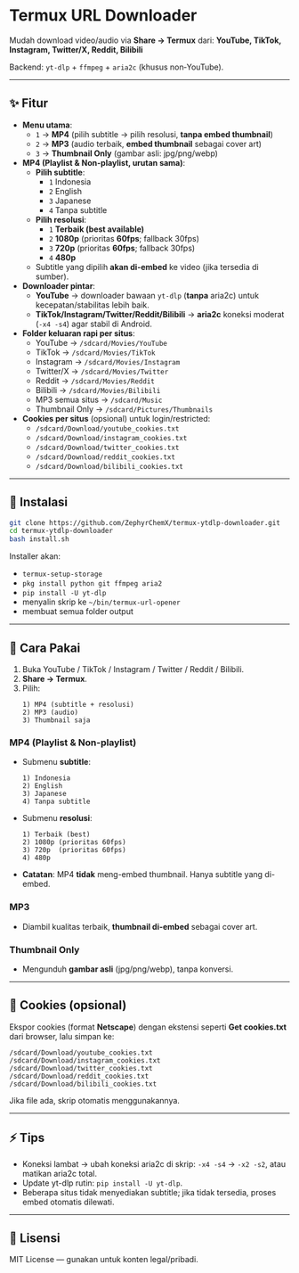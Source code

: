 # Termux URL Downloader
Mudah download video/audio via **Share → Termux** dari:
**YouTube, TikTok, Instagram, Twitter/X, Reddit, Bilibili**

Backend: `yt-dlp` + `ffmpeg` + `aria2c` (khusus non‑YouTube).

---

## ✨ Fitur
- **Menu utama**:
  - `1` → **MP4** (pilih subtitle → pilih resolusi, **tanpa embed thumbnail**)
  - `2` → **MP3** (audio terbaik, **embed thumbnail** sebagai cover art)
  - `3` → **Thumbnail Only** (gambar asli: jpg/png/webp)
- **MP4 (Playlist & Non-playlist, urutan sama)**:
  - **Pilih subtitle**:
    - `1` Indonesia
    - `2` English
    - `3` Japanese
    - `4` Tanpa subtitle
  - **Pilih resolusi**:
    - `1` **Terbaik (best available)**
    - `2` **1080p** (prioritas **60fps**; fallback 30fps)
    - `3` **720p** (prioritas **60fps**; fallback 30fps)
    - `4` **480p**
  - Subtitle yang dipilih **akan di-embed** ke video (jika tersedia di sumber).
- **Downloader pintar**:
  - **YouTube** → downloader bawaan `yt-dlp` (**tanpa** aria2c) untuk kecepatan/stabilitas lebih baik.
  - **TikTok/Instagram/Twitter/Reddit/Bilibili** → **aria2c** koneksi moderat (`-x4 -s4`) agar stabil di Android.
- **Folder keluaran rapi per situs**:
  - YouTube → `/sdcard/Movies/YouTube`
  - TikTok → `/sdcard/Movies/TikTok`
  - Instagram → `/sdcard/Movies/Instagram`
  - Twitter/X → `/sdcard/Movies/Twitter`
  - Reddit → `/sdcard/Movies/Reddit`
  - Bilibili → `/sdcard/Movies/Bilibili`
  - MP3 semua situs → `/sdcard/Music`
  - Thumbnail Only → `/sdcard/Pictures/Thumbnails`
- **Cookies per situs** (opsional) untuk login/restricted:
  - `/sdcard/Download/youtube_cookies.txt`
  - `/sdcard/Download/instagram_cookies.txt`
  - `/sdcard/Download/twitter_cookies.txt`
  - `/sdcard/Download/reddit_cookies.txt`
  - `/sdcard/Download/bilibili_cookies.txt`

---

## 🚀 Instalasi
```bash
git clone https://github.com/ZephyrChemX/termux-ytdlp-downloader.git
cd termux-ytdlp-downloader
bash install.sh
```
Installer akan:
- `termux-setup-storage`
- `pkg install python git ffmpeg aria2`
- `pip install -U yt-dlp`
- menyalin skrip ke `~/bin/termux-url-opener`
- membuat semua folder output

---

## 📖 Cara Pakai
1. Buka YouTube / TikTok / Instagram / Twitter / Reddit / Bilibili.
2. **Share → Termux**.
3. Pilih:
   ```
   1) MP4 (subtitle + resolusi)
   2) MP3 (audio)
   3) Thumbnail saja
   ```

### MP4 (Playlist & Non-playlist)
- Submenu **subtitle**:
  ```
  1) Indonesia
  2) English
  3) Japanese
  4) Tanpa subtitle
  ```
- Submenu **resolusi**:
  ```
  1) Terbaik (best)
  2) 1080p (prioritas 60fps)
  3) 720p  (prioritas 60fps)
  4) 480p
  ```
- **Catatan**: MP4 **tidak** meng-embed thumbnail. Hanya subtitle yang di-embed.

### MP3
- Diambil kualitas terbaik, **thumbnail di-embed** sebagai cover art.

### Thumbnail Only
- Mengunduh **gambar asli** (jpg/png/webp), tanpa konversi.

---

## 🔑 Cookies (opsional)
Ekspor cookies (format **Netscape**) dengan ekstensi seperti **Get cookies.txt** dari browser, lalu simpan ke:
```
/sdcard/Download/youtube_cookies.txt
/sdcard/Download/instagram_cookies.txt
/sdcard/Download/twitter_cookies.txt
/sdcard/Download/reddit_cookies.txt
/sdcard/Download/bilibili_cookies.txt
```
Jika file ada, skrip otomatis menggunakannya.

---

## ⚡ Tips
- Koneksi lambat → ubah koneksi aria2c di skrip: `-x4 -s4` → `-x2 -s2`, atau matikan aria2c total.
- Update yt-dlp rutin: `pip install -U yt-dlp`.
- Beberapa situs tidak menyediakan subtitle; jika tidak tersedia, proses embed otomatis dilewati.

---

## 🧾 Lisensi
MIT License — gunakan untuk konten legal/pribadi.

